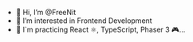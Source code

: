 - 👋 Hi, I’m @FreeNit
- 👀 I’m interested in Frontend Development
- 🌱 I`m practicing React ⚛, TypeScript, Phaser 3 🎮...

<!---
FreeNit/FreeNit is a ✨ special ✨ repository because its `README.md` (this file) appears on your GitHub profile.
You can click the Preview link to take a look at your changes.
--->
